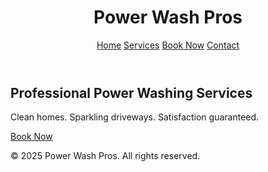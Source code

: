 <!DOCTYPE html>
<html lang="en">
<head>
  <meta charset="UTF-8" />
  <meta name="viewport" content="width=device-width, initial-scale=1.0"/>
  <title>Power Wash Pros</title>
  <link rel="stylesheet" href="style.css"/>
</head>
<body>
  <header>
    <h1>Power Wash Pros</h1>
    <nav>
      <a href="index.html">Home</a>
      <a href="services.html">Services</a>
      <a href="book.html">Book Now</a>
      <a href="contact.html">Contact</a>
    </nav>
  </header>

  <section class="hero">
    <h2>Professional Power Washing Services</h2>
    <p>Clean homes. Sparkling driveways. Satisfaction guaranteed.</p>
    <a href="book.html" class="btn">Book Now</a>
  </section>

  <footer>
    <p>&copy; 2025 Power Wash Pros. All rights reserved.</p>
  </footer>
</body>
</html>
